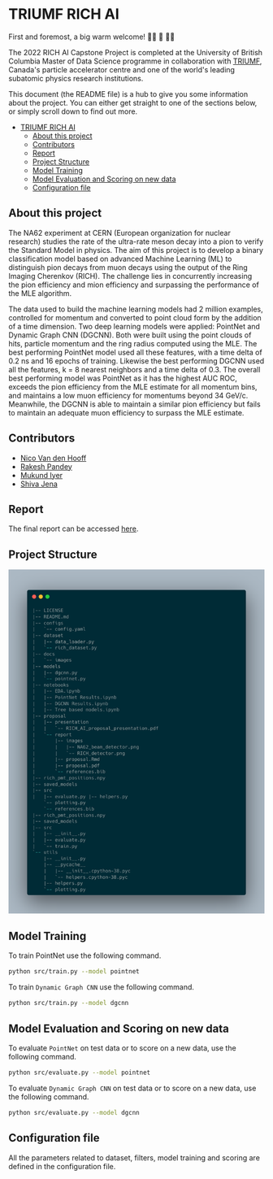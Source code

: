 # TRIUMF RICH AI

First and foremost, a big warm welcome! :balloon::tada: :confetti_ball: :balloon::balloon:

The 2022 RICH AI Capstone Project is completed at the University of British Columbia Master of Data Science programme in collaboration with [TRIUMF](https://www.triumf.ca/), Canada's particle accelerator centre and one of the world's leading subatomic physics research institutions.

This document (the README file) is a hub to give you some information about the project. You can either get straight to one of the sections below, or simply scroll down to find out more.

- [TRIUMF RICH AI](#triumf-rich-ai)
  - [About this project](#about-this-project)
  - [Contributors](#contributors)
  - [Report](#report)
  - [Project Structure](#project-structure)
  - [Model Training](#model-training)
  - [Model Evaluation and Scoring on new data](#model-evaluation-and-scoring-on-new-data)
  - [Configuration file](#configuration-file)

## About this project

The NA62 experiment at CERN (European organization for nuclear research) studies the rate of the ultra-rate meson decay into a pion to verify the Standard Model in physics. The aim of this project is to develop a binary classification model based on advanced Machine Learning (ML) to distinguish pion decays from muon decays using the output of the Ring Imaging Cherenkov (RICH). The challenge lies in concurrently increasing the pion efficiency and mion efficiency and surpassing the performance of the MLE algorithm.

The data used to build the machine learning models had 2 million examples, controlled for momentum and converted to point cloud form by the addition of a time dimension. Two deep learning models were applied: PointNet and Dynamic Graph CNN (DGCNN). Both were built using the point clouds of hits, particle momentum and the ring radius computed using the MLE. The best performing PointNet model used all these features, with a time delta of 0.2 ns and 16 epochs of training. Likewise the best performing DGCNN used all the features, k = 8 nearest neighbors and a  time delta of 0.3. The overall best performing model was PointNet as it has the highest AUC ROC, exceeds the pion efficiency from the MLE estimate for all momentum bins, and maintains a low muon efficiency for momentums beyond 34 GeV/c. Meanwhile, the DGCNN is able to maintain a similar pion efficiency but fails to maintain an adequate muon efficiency to surpass the MLE estimate.

## Contributors

- [Nico Van den Hooff](https://www.linkedin.com/in/nicovandenhooff/)
- [Rakesh Pandey](https://www.linkedin.com/in/rakeshpandey820/)
- [Mukund Iyer](https://www.linkedin.com/in/mukund-iyer19/)
- [Shiva Jena](https://www.linkedin.com/in/shiva-jena/)

## Report

The final report can be accessed [here](https://github.com/TRIUMF-Capstone2022/richai/jupyter-book/final_report/).

## Project Structure

![Project Structure](docs/images/project_org.png)

## Model Training

To train PointNet use the following command.

```bash
python src/train.py --model pointnet
```

To train `Dynamic Graph CNN` use the following command.

```bash
python src/train.py --model dgcnn
```

## Model Evaluation and Scoring on new data

To evaluate `PointNet` on test data or to score on a new data, use the following command.

```bash
python src/evaluate.py --model pointnet
```

To evaluate `Dynamic Graph CNN` on test data or to score on a new data, use the following command.

```bash
python src/evaluate.py --model dgcnn
```

## Configuration file

All the parameters related to dataset, filters, model training and scoring are defined in the configuration file.
